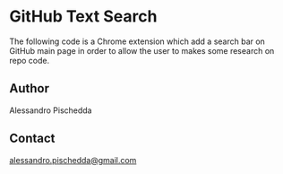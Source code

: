 GitHub Text Search
==================

The following code is a Chrome extension which add a search bar on GitHub main page in order to allow the user to
makes some research on repo code.



Author
------

Alessandro Pischedda


Contact
-------

alessandro.pischedda@gmail.com
